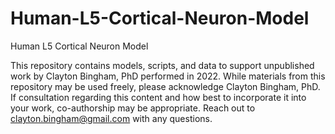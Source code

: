# Human-L5-Cortical-Neuron-Model
Human L5 Cortical Neuron Model

This repository contains models, scripts, and data to support unpublished work by Clayton Bingham, PhD performed in 2022. While materials from this repository may be used freely, please acknowledge Clayton Bingham, PhD. If consultation regarding this content and how best to incorporate it into your work, co-authorship may be appropriate. Reach out to clayton.bingham@gmail.com with any questions.
